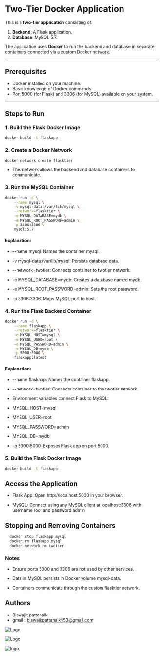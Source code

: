 # Two-Tier Docker Application

This is a **two-tier application** consisting of:

1. **Backend**: A Flask application.
2. **Database**: MySQL 5.7.

The application uses **Docker** to run the backend and database in separate containers connected via a custom Docker network.

---

## Prerequisites

- Docker installed on your machine.
- Basic knowledge of Docker commands.
- Port 5000 (for Flask) and 3306 (for MySQL) available on your system.

---

## Steps to Run

### 1. Build the Flask Docker Image

```bash
docker build -t flaskapp .
```
### 2. Create a Docker Network
```bash
docker network create flasktier
```
- This network allows the backend and database containers to communicate.
### 3. Run the MySQL Container
```bash
docker run -d \
    --name mysql \
    -v mysql-data:/var/lib/mysql \
    --network=flasktier \
    -e MYSQL_DATABASE=mydb \
    -e MYSQL_ROOT_PASSWORD=admin \
    -p 3306:3306 \
    mysql:5.7
```
#### Explanation: 
- --name mysql: Names the container mysql.

- -v mysql-data:/var/lib/mysql: Persists database data.

- --network=twotier: Connects container to twotier network.

- -e MYSQL_DATABASE=mydb: Creates a database named mydb.

- -e MYSQL_ROOT_PASSWORD=admin: Sets the root password.

- -p 3306:3306: Maps MySQL port to host.
### 4. Run the Flask Backend Container
```bash
docker run -d \
    --name flaskapp \
    --network=flasktier \
    -e MYSQL_HOST=mysql \
    -e MYSQL_USER=root \
    -e MYSQL_PASSWORD=admin \
    -e MYSQL_DB=mydb \
    -p 5000:5000 \
    flaskapp:latest

```
#### Explanation:

- --name flaskapp: Names the container flaskapp.

- --network=twotier: Connects container to the twotier network.

- Environment variables connect Flask to MySQL:

- MYSQL_HOST=mysql

- MYSQL_USER=root

- MYSQL_PASSWORD=admin

- MYSQL_DB=mydb

- -p 5000:5000: Exposes Flask app on port 5000.
### 5. Build the Flask Docker Image
```bash
docker build -t flaskapp .
```
## Access the Application

- Flask App: Open http://localhost:5000 in your browser.

- MySQL: Connect using any MySQL client at localhost:3306 with username root and password admin


## Stopping and Removing Containers

```bash
  docker stop flaskapp mysql
  docker rm flaskapp mysql
  docker network rm twotier

```


### Notes

- Ensure ports 5000 and 3306 are not used by other services.

- Data in MySQL persists in Docker volume mysql-data.

- Containers communicate through the custom flasktier network.


## Authors

- Biswajit pattanaik
- gmail : biswajitpattanaik453@gmail.com


![Logo](https://media.licdn.com/dms/image/v2/D4D12AQFWFLeRgjzEdA/article-cover_image-shrink_423_752/article-cover_image-shrink_423_752/0/1674452473282?e=1760572800&v=beta&t=IilyXBtL_Vzlexld_OyDwAE3iRXmPbO4X9IsnCtukbI)  

![Logo](https://upload.wikimedia.org/wikipedia/commons/thumb/4/4e/Docker_%28container_engine%29_logo.svg/915px-Docker_%28container_engine%29_logo.svg.png?20161017201350)

![logo](https://www.mysql.com/common/logos/logo-mysql-170x115.png)

